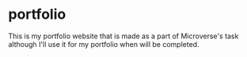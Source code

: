 # portfolio
This is my portfolio website that is made as a part of Microverse's task although I'll use it for my portfolio when will be completed. 

